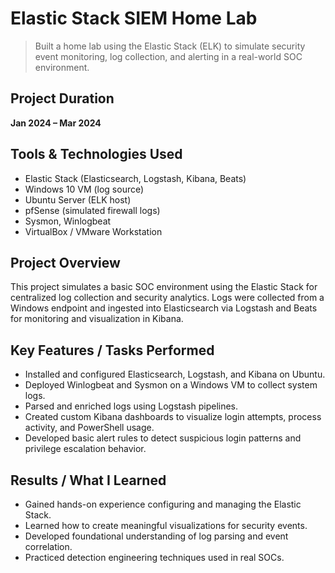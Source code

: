 #  Elastic Stack SIEM Home Lab
> Built a home lab using the Elastic Stack (ELK) to simulate security event monitoring, log collection, and alerting in a real-world SOC environment.

## Project Duration
**Jan 2024 – Mar 2024**

## Tools & Technologies Used
- Elastic Stack (Elasticsearch, Logstash, Kibana, Beats)
- Windows 10 VM (log source)
- Ubuntu Server (ELK host)
- pfSense (simulated firewall logs)
- Sysmon, Winlogbeat
- VirtualBox / VMware Workstation

## Project Overview
This project simulates a basic SOC environment using the Elastic Stack for centralized log collection and security analytics. Logs were collected from a Windows endpoint and ingested into Elasticsearch via Logstash and Beats for monitoring and visualization in Kibana.

## Key Features / Tasks Performed
- Installed and configured Elasticsearch, Logstash, and Kibana on Ubuntu.
- Deployed Winlogbeat and Sysmon on a Windows VM to collect system logs.
- Parsed and enriched logs using Logstash pipelines.
- Created custom Kibana dashboards to visualize login attempts, process activity, and PowerShell usage.
- Developed basic alert rules to detect suspicious login patterns and privilege escalation behavior.

## Results / What I Learned
- Gained hands-on experience configuring and managing the Elastic Stack.
- Learned how to create meaningful visualizations for security events.
- Developed foundational understanding of log parsing and event correlation.
- Practiced detection engineering techniques used in real SOCs.
